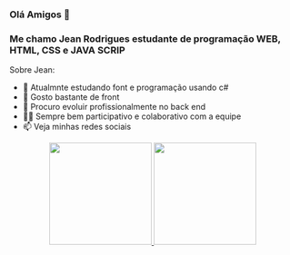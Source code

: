 ### Olá Amigos 👋
### Me chamo Jean Rodrigues estudante de programação WEB, HTML, CSS e JAVA SCRIP 


Sobre Jean:

- 🔭 Atualmnte estudando font e programação usando c# 
- 🌱 Gosto bastante de front
- 👯 Procuro evoluir profissionalmente no back end 
- 🐱‍👤 Sempre bem participativo e colaborativo com a equipe
- 📫 Veja minhas redes sociais


<div align="center">
  <a href="https://github.comjean1678/jean1678">
  <img height="180em" src="https://github-readme-stats.vercel.app/api?username=jeanrodrigues&show_icons=true&theme=dracula&include_all_commits=true&count_private=true"/>
  <img height="180em" src="https://github-readme-stats.vercel.app/api/top-langs/?username=jean1678&layout=compact&langs_count=7&theme=dracula"/>
</div>





